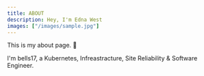 ```yaml
---
title: ABOUT
description: Hey, I'm Edna West
images: ["/images/sample.jpg"]
---
```



This is my about page. :wave:

I'm bells17, a Kubernetes, Infreastracture, Site Reliability & Software Engineer.

